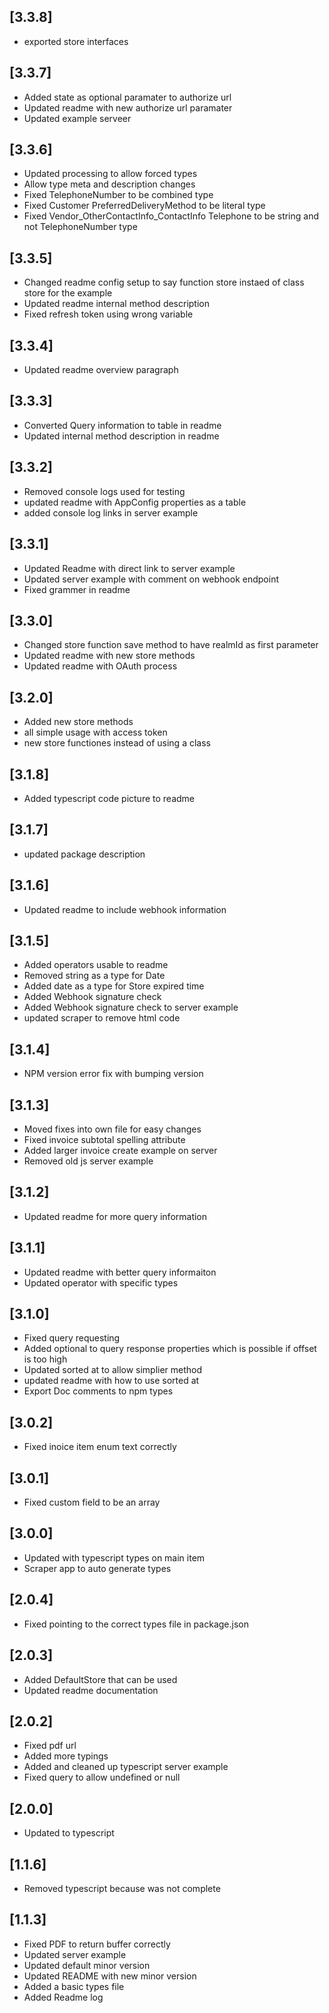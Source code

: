 ## [3.3.8]

- exported store interfaces

## [3.3.7]

- Added state as optional paramater to authorize url
- Updated readme with new authorize url paramater
- Updated example serveer

## [3.3.6]

- Updated processing to allow forced types
- Allow type meta and description changes
- Fixed TelephoneNumber to be combined type
- Fixed Customer PreferredDeliveryMethod to be literal type
- Fixed Vendor_OtherContactInfo_ContactInfo Telephone to be string and not TelephoneNumber type

## [3.3.5]

- Changed readme config setup to say function store instaed of class store for the example
- Updated readme internal method description
- Fixed refresh token using wrong variable

## [3.3.4]

- Updated readme overview paragraph

## [3.3.3]

- Converted Query information to table in readme
- Updated internal method description in readme

## [3.3.2]

- Removed console logs used for testing
- updated readme with AppConfig properties as a table
- added console log links in server example

## [3.3.1]

- Updated Readme with direct link to server example
- Updated server example with comment on webhook endpoint
- Fixed grammer in readme

## [3.3.0]

- Changed store function save method to have realmId as first parameter
- Updated readme with new store methods
- Updated readme with OAuth process

## [3.2.0]

- Added new store methods
- all simple usage with access token
- new store functiones instead of using a class

## [3.1.8]

- Added typescript code picture to readme

## [3.1.7]

- updated package description

## [3.1.6]

- Updated readme to include webhook information

## [3.1.5]

- Added operators usable to readme
- Removed string as a type for Date
- Added date as a type for Store expired time
- Added Webhook signature check
- Added Webhook signature check to server example
- updated scraper to remove html code

## [3.1.4]

- NPM version error fix with bumping version

## [3.1.3]

- Moved fixes into own file for easy changes
- Fixed invoice subtotal spelling attribute
- Added larger invoice create example on server
- Removed old js server example

## [3.1.2]

- Updated readme for more query information

## [3.1.1]

- Updated readme with better query informaiton
- Updated operator with specific types

## [3.1.0]

- Fixed query requesting
- Added optional to query response properties which is possible if offset is too high
- Updated sorted at to allow simplier method
- updated readme with how to use sorted at
- Export Doc comments to npm types

## [3.0.2]

- Fixed inoice item enum text correctly

## [3.0.1]

- Fixed custom field to be an array

## [3.0.0]

- Updated with typescript types on main item
- Scraper app to auto generate types

## [2.0.4]

- Fixed pointing to the correct types file in package.json

## [2.0.3]

- Added DefaultStore that can be used
- Updated readme documentation

## [2.0.2]

- Fixed pdf url
- Added more typings
- Added and cleaned up typescript server example
- Fixed query to allow undefined or null

## [2.0.0]

- Updated to typescript

## [1.1.6]

- Removed typescript because was not complete

## [1.1.3]

- Fixed PDF to return buffer correctly
- Updated server example
- Updated default minor version
- Updated README with new minor version
- Added a basic types file
- Added Readme log
